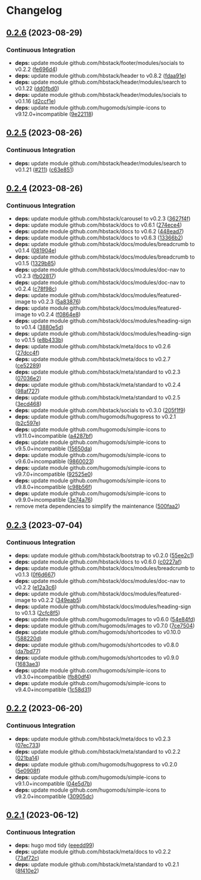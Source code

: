 # Changelog

## [0.2.6](https://github.com/hbstack/meta/compare/recommended/v0.2.5...recommended/v0.2.6) (2023-08-29)


### Continuous Integration

* **deps:** update module github.com/hbstack/footer/modules/socials to v0.2.2 ([fe696d4](https://github.com/hbstack/meta/commit/fe696d46fceecc45ca055fe38f61916dd443ecde))
* **deps:** update module github.com/hbstack/header to v0.8.2 ([fdaa91e](https://github.com/hbstack/meta/commit/fdaa91ecfff40bf6c3cc68a8f200e31d0d9e2499))
* **deps:** update module github.com/hbstack/header/modules/search to v0.1.22 ([dd0fbd0](https://github.com/hbstack/meta/commit/dd0fbd0d1131026065bed5a235265b656c2a2325))
* **deps:** update module github.com/hbstack/header/modules/socials to v0.1.16 ([d2ccf1e](https://github.com/hbstack/meta/commit/d2ccf1ea4a6813fcb55976fa14a4979afb3335d7))
* **deps:** update module github.com/hugomods/simple-icons to v9.12.0+incompatible ([9e22118](https://github.com/hbstack/meta/commit/9e22118ba2dfebd7ee7f9f018ace34d12595af30))

## [0.2.5](https://github.com/hbstack/meta/compare/recommended/v0.2.4...recommended/v0.2.5) (2023-08-26)


### Continuous Integration

* **deps:** update module github.com/hbstack/header/modules/search to v0.1.21 ([#211](https://github.com/hbstack/meta/issues/211)) ([c63e851](https://github.com/hbstack/meta/commit/c63e8513a753755937ddc36d77989991b5b863ee))

## [0.2.4](https://github.com/hbstack/meta/compare/recommended/v0.2.3...recommended/v0.2.4) (2023-08-26)


### Continuous Integration

* **deps:** update module github.com/hbstack/carousel to v0.2.3 ([3627f4f](https://github.com/hbstack/meta/commit/3627f4fab0252378b49ed3bb23d1a42e4fb48ccd))
* **deps:** update module github.com/hbstack/docs to v0.6.1 ([274ece4](https://github.com/hbstack/meta/commit/274ece4bcd3efb7cddf29c2872e95686444d4b98))
* **deps:** update module github.com/hbstack/docs to v0.6.2 ([448ead7](https://github.com/hbstack/meta/commit/448ead7b15dd38502371b9da5eb4872c04787769))
* **deps:** update module github.com/hbstack/docs to v0.6.3 ([13366b2](https://github.com/hbstack/meta/commit/13366b27482744d28e7d56f705fbf095d4a09bad))
* **deps:** update module github.com/hbstack/docs/modules/breadcrumb to v0.1.4 ([081904e](https://github.com/hbstack/meta/commit/081904efe1da7e1626b08972bcd10c2449aa2a75))
* **deps:** update module github.com/hbstack/docs/modules/breadcrumb to v0.1.5 ([1329b85](https://github.com/hbstack/meta/commit/1329b85d4c09433a6b42cc087615dce65e41b211))
* **deps:** update module github.com/hbstack/docs/modules/doc-nav to v0.2.3 ([fb02817](https://github.com/hbstack/meta/commit/fb028177ea90bfb7119f445dddcd0febf7f2038d))
* **deps:** update module github.com/hbstack/docs/modules/doc-nav to v0.2.4 ([c78f98c](https://github.com/hbstack/meta/commit/c78f98c0a51057545213908ec5aede4ffbe21c48))
* **deps:** update module github.com/hbstack/docs/modules/featured-image to v0.2.3 ([5a83876](https://github.com/hbstack/meta/commit/5a83876f448748349d33350d987a9f5425f32461))
* **deps:** update module github.com/hbstack/docs/modules/featured-image to v0.2.4 ([f0864e8](https://github.com/hbstack/meta/commit/f0864e87affd9bc15d2ae4409f4e627fc8cea3d6))
* **deps:** update module github.com/hbstack/docs/modules/heading-sign to v0.1.4 ([3880e5d](https://github.com/hbstack/meta/commit/3880e5dd2014640c0d7399adf8b62698353b7e02))
* **deps:** update module github.com/hbstack/docs/modules/heading-sign to v0.1.5 ([e8b433b](https://github.com/hbstack/meta/commit/e8b433b4b18688632276253e4b729f19b4d0975f))
* **deps:** update module github.com/hbstack/meta/docs to v0.2.6 ([27dcc4f](https://github.com/hbstack/meta/commit/27dcc4f917dd9d2615d425ca5db934a63a00cadb))
* **deps:** update module github.com/hbstack/meta/docs to v0.2.7 ([ce52289](https://github.com/hbstack/meta/commit/ce5228938f7b123111acc04384430c89854dde5a))
* **deps:** update module github.com/hbstack/meta/standard to v0.2.3 ([07036e2](https://github.com/hbstack/meta/commit/07036e229d5fdf96df9b41d17b1300dff0146871))
* **deps:** update module github.com/hbstack/meta/standard to v0.2.4 ([98af727](https://github.com/hbstack/meta/commit/98af7270d46ac21b548dab717101f0d1fbb7d33d))
* **deps:** update module github.com/hbstack/meta/standard to v0.2.5 ([3ecd468](https://github.com/hbstack/meta/commit/3ecd468c925bb590739c446132bfcff6962f0d17))
* **deps:** update module github.com/hbstack/socials to v0.3.0 ([205f1f9](https://github.com/hbstack/meta/commit/205f1f9c69325f9646ae551782663158b61a48a9))
* **deps:** update module github.com/hugomods/hugopress to v0.2.1 ([b2c597e](https://github.com/hbstack/meta/commit/b2c597efdc9c9098e5a5ffe015a1834681a0778d))
* **deps:** update module github.com/hugomods/simple-icons to v9.11.0+incompatible ([a4287bf](https://github.com/hbstack/meta/commit/a4287bfc51e6024010b9e81fea4a52fd6babce1c))
* **deps:** update module github.com/hugomods/simple-icons to v9.5.0+incompatible ([15650da](https://github.com/hbstack/meta/commit/15650da608e49f1b20635845e2c490964c63d3bf))
* **deps:** update module github.com/hugomods/simple-icons to v9.6.0+incompatible ([9860023](https://github.com/hbstack/meta/commit/986002345a7d120d29495f9069e5d56eef9c7f2d))
* **deps:** update module github.com/hugomods/simple-icons to v9.7.0+incompatible ([92525e0](https://github.com/hbstack/meta/commit/92525e0937fcef0447b748b8d960d984dcbeace5))
* **deps:** update module github.com/hugomods/simple-icons to v9.8.0+incompatible ([c98b56f](https://github.com/hbstack/meta/commit/c98b56f80fcbc77ca1d8a949fa3a2e2e569dbd47))
* **deps:** update module github.com/hugomods/simple-icons to v9.9.0+incompatible ([3e74a76](https://github.com/hbstack/meta/commit/3e74a76a365cf2e275d445347885600263f24231))
* remove meta dependencies to simplify the maintenance ([500faa2](https://github.com/hbstack/meta/commit/500faa20cc3687d8701d65f0725f520d13610a7b))

## [0.2.3](https://github.com/hbstack/meta/compare/recommended/v0.2.2...recommended/v0.2.3) (2023-07-04)


### Continuous Integration

* **deps:** update module github.com/hbstack/bootstrap to v0.2.0 ([55ee2c1](https://github.com/hbstack/meta/commit/55ee2c1aba8c07f01d7ed2d1d886040282d0c35b))
* **deps:** update module github.com/hbstack/docs to v0.6.0 ([c0227af](https://github.com/hbstack/meta/commit/c0227af740e360d93710943702dc70caacf52124))
* **deps:** update module github.com/hbstack/docs/modules/breadcrumb to v0.1.3 ([0f6d667](https://github.com/hbstack/meta/commit/0f6d66714bb7909a856dd1d063d5353f133fb159))
* **deps:** update module github.com/hbstack/docs/modules/doc-nav to v0.2.2 ([e12a3c6](https://github.com/hbstack/meta/commit/e12a3c61527aa34e361cfcdcd96b2bf3a16c5009))
* **deps:** update module github.com/hbstack/docs/modules/featured-image to v0.2.2 ([349eab5](https://github.com/hbstack/meta/commit/349eab5113b2492576fbfdddb01c858778db24eb))
* **deps:** update module github.com/hbstack/docs/modules/heading-sign to v0.1.3 ([2cfc8f5](https://github.com/hbstack/meta/commit/2cfc8f57b202f0d6299b972d35d3bc3e7e44e5db))
* **deps:** update module github.com/hugomods/images to v0.6.0 ([54e84fd](https://github.com/hbstack/meta/commit/54e84fd3bc1edcdc097bd04991ea2584ef1baa4f))
* **deps:** update module github.com/hugomods/images to v0.7.0 ([7ce7504](https://github.com/hbstack/meta/commit/7ce7504b4002d042c2a851b3751594d50ab38293))
* **deps:** update module github.com/hugomods/shortcodes to v0.10.0 ([588220d](https://github.com/hbstack/meta/commit/588220da699f5740445e9bb2e1e9c4ff0a18a83d))
* **deps:** update module github.com/hugomods/shortcodes to v0.8.0 ([da7bd77](https://github.com/hbstack/meta/commit/da7bd770bdbcdfd4ee9fed01d2f27f3a9c6c6061))
* **deps:** update module github.com/hugomods/shortcodes to v0.9.0 ([1683ae3](https://github.com/hbstack/meta/commit/1683ae3b6a89c700e17684c97c69826d18c3b64c))
* **deps:** update module github.com/hugomods/simple-icons to v9.3.0+incompatible ([fb80df4](https://github.com/hbstack/meta/commit/fb80df4f4b530d9296ad86c9f92f57619fb5cd9d))
* **deps:** update module github.com/hugomods/simple-icons to v9.4.0+incompatible ([1c58d31](https://github.com/hbstack/meta/commit/1c58d31254cd1a99061e2c60feaaf2ba281d5bdb))

## [0.2.2](https://github.com/hbstack/meta/compare/recommended/v0.2.1...recommended/v0.2.2) (2023-06-20)


### Continuous Integration

* **deps:** update module github.com/hbstack/meta/docs to v0.2.3 ([07ec733](https://github.com/hbstack/meta/commit/07ec733c1ee5c0fa39611973cdc49394780b65f4))
* **deps:** update module github.com/hbstack/meta/standard to v0.2.2 ([021ba14](https://github.com/hbstack/meta/commit/021ba14b7051d9d00d580f8c9fe6d0bd465c87eb))
* **deps:** update module github.com/hugomods/hugopress to v0.2.0 ([5e0908f](https://github.com/hbstack/meta/commit/5e0908fb04e56b9c6c4a8b65ac9faa4a25a9b034))
* **deps:** update module github.com/hugomods/simple-icons to v9.1.0+incompatible ([04e5d7b](https://github.com/hbstack/meta/commit/04e5d7bc37e88a8da449980643d911c0b4bde0bf))
* **deps:** update module github.com/hugomods/simple-icons to v9.2.0+incompatible ([30905dc](https://github.com/hbstack/meta/commit/30905dc14de13798ef0c47d373062a7007072b12))

## [0.2.1](https://github.com/hbstack/meta/compare/recommended/v0.2.0...recommended/v0.2.1) (2023-06-12)


### Continuous Integration

* **deps:** hugo mod tidy ([eeedd99](https://github.com/hbstack/meta/commit/eeedd9931c9a5169d5e0845036b802400b46fc51))
* **deps:** update module github.com/hbstack/meta/docs to v0.2.2 ([73af72c](https://github.com/hbstack/meta/commit/73af72c820343812d0032d8b6ae75ab29b7d1f4e))
* **deps:** update module github.com/hbstack/meta/standard to v0.2.1 ([8f410e2](https://github.com/hbstack/meta/commit/8f410e243fb0a9bfb664c999c0469bf4377a8da1))

